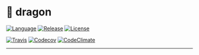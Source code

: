# :dragon: dragon 

[![Language][Language-img]][Language-url]
[![Release][Release-img]][Release-url]
[![License][License-img]][License-url]

[![Travis][Travis-img]](Travis-url)
[![Codecov][Codecov-img]](Codecov-url)
[![CodeClimate][CodeClimate-img]][CodeClimate-url]

---

[Language-img]: https://img.shields.io/badge/language-Go-d65d0e.svg?style=flat-square
[Language-url]: https://golang.org
[Release-img]: https://img.shields.io/github/release/dawikur/dragon.svg?style=flat-square
[Release-url]: https://github.com/dawikur/dragon/releases
[License-img]: https://img.shields.io/github/license/dawikur/dragon.svg?style=flat-square
[License-url]: https://github.com/dawikur/dragon/blob/master/LICENSE

[Travis-img]: https://img.shields.io/travis/dawikur/dragon.svg?style=flat-square
[Travis-url]: https://travis-ci.org/dawikur/dragon/
[Codecov-img]: https://img.shields.io/codecov/c/github/dawikur/dotfiles.svg?style=flat-square
[Codecov-url]: https://travis-ci.org/dawikur/dragon/
[CodeClimate-img]: https://img.shields.io/codeclimate/issues/github/dawikur/dragon.svg?style=flat-square
[CodeClimate-url]: https://codeclimate.com/github/dawikur/dragon/
